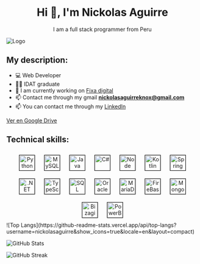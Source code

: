 <div align="center">

# Hi 👋, I'm Nickolas Aguirre

I am a full stack programmer from Peru

</div>

![Logo](https://i.ibb.co/9bnHHfZ/Logo-1.png)

## My description:

- 💻 Web Developer
- 👨‍🎓 IDAT graduate
- 🔭 I am currently working on [Fixa digital](https://fixa.digital/)
- 📫 Contact me through my gmail **nickolasaguirreknox@gmail.com**
- 📫 You can contact me through my [LinkedIn](https://www.linkedin.com/in/nickolas-aguirre-biminchumo-a0b300267/)

[Ver en Google Drive](https://drive.google.com/file/d/1MwVlWPqIE4ffPkTYwjuaaW1vgJ6MRsOC/view)

## Technical skills:

<div align="center">

<img src="https://img.freepik.com/iconos-gratis/serpientes_318-368381.jpg" alt="Python" width="40px" height="40px" style="border: 1px solid black; margin: 10px;">
<img src="https://v5c2e8r4.stackpathcdn.com/wp-content/uploads/2014/09/mysql-logo.jpg" alt="MySQL" width="40px" height="40px" style="border: 1px solid black; margin: 10px;">
<img src="https://static.vecteezy.com/system/resources/previews/022/101/050/original/java-logo-transparent-free-png.png" alt="Java" width="40px" height="40px" style="border: 1px solid black; margin: 10px;">
<img src="https://thinkotb.b-cdn.net/wp-content/uploads/2023/01/c-4.svg" alt="C#" width="40px" height="40px" style="border: 1px solid black; margin: 10px;">
<img src="https://upload.wikimedia.org/wikipedia/commons/thumb/d/d9/Node.js_logo.svg/2560px-Node.js_logo.svg.png" alt="Node JS" width="40px" height="40px" style="border: 1px solid black; margin: 10px;">
<img src="https://ih1.redbubble.net/image.1060780989.1021/pp,840x830-pad,1000x1000,f8f8f8.u4.jpg" alt="Kotlin" width="40px" height="40px" style="border: 1px solid black; margin: 10px;">
<img src="https://www.nicepng.com/png/detail/31-314820_logo-spring-spring-framework-logo-svg.png" alt="Spring" width="40px" height="40px" style="border: 1px solid black; margin: 10px;">
<img src="https://upload.wikimedia.org/wikipedia/commons/thumb/7/7d/Microsoft_.NET_logo.svg/800px-Microsoft_.NET_logo.svg.png" alt=".NET" width="40px" height="40px" style="border: 1px solid black; margin: 10px;">
<img src="https://www.tutorialsteacher.com/Content/images/home/typescript.svg" alt="TypeScript" width="40px" height="40px" style="border: 1px solid black; margin: 10px;">
<img src="https://www.sqlservertutorial.net/wp-content/uploads/sql-server-tutorial.svg" alt="SQL Server" width="40px" height="40px" style="border: 1px solid black; margin: 10px;">
<img src="https://cdn-www.infobip.com/wp-content/uploads/2020/10/14135942/oracle-logo.png" alt="Oracle" width="40px" height="40px" style="border: 1px solid black; margin: 10px;">
<img src="https://d1.awsstatic.com/logos/partners/MariaDB_Logo.d8a208f0a889a8f0f0551b8391a065ea79c54f3a.png" alt="MariaDB" width="40px" height="40px" style="border: 1px solid black; margin: 10px;">
<img src="https://upload.wikimedia.org/wikipedia/commons/thumb/b/bd/Firebase_Logo.png/1280px-Firebase_Logo.png" alt="FireBase" width="40px" height="40px" style="border: 1px solid black; margin: 10px;">
<img src="https://repvue.imgix.net/a9yxc48y3ay5dm2udzwizc2bdyph" alt="MongoDb" width="40px" height="40px" style="border: 1px solid black; margin: 10px;">
<img src="https://upload.wikimedia.org/wikipedia/commons/thumb/b/b0/Bizagi.png/1200px-Bizagi.png" alt="Bizagi" width="40px" height="40px" style="border: 1px solid black; margin: 10px;">
<img src="https://logohistory.net/wp-content/uploads/2023/05/Power-BI-Symbol.png" alt="PowerBi" width="40px" height="40px" style="border: 1px solid black; margin: 10px;">

</div>
![Top Langs](https://github-readme-stats.vercel.app/api/top-langs?username=nickolasaguirre&show_icons=true&locale=en&layout=compact)

![GitHub Stats](https://github-readme-stats.vercel.app/api?username=nickolasaguirre&show_icons=true&locale=en)

![GitHub Streak](https://github-readme-streak-stats.herokuapp.com/?user=nickolasaguirre)
